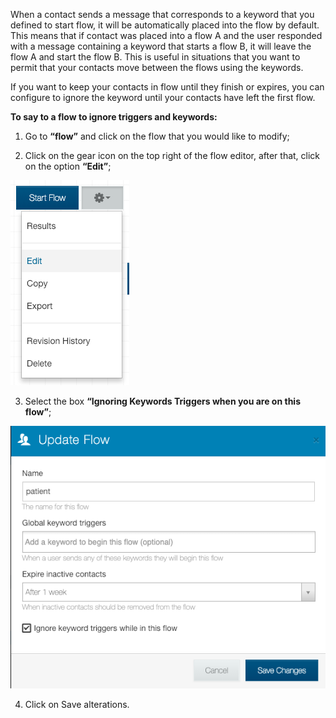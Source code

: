 When a contact sends a message that corresponds to a keyword that you defined to start flow, it will be automatically placed into the flow by default. This means that if contact was placed into a flow A and the user responded with a message containing a keyword that starts a flow B, it will leave the flow A and start the flow B. This is useful in situations that you want to permit that your contacts move between the flows using the keywords.

If you want to keep your contacts in flow until they finish or expires, you can configure to ignore the keyword until your contacts have left the first flow.

**To say to a flow to ignore triggers and keywords:**

1. Go to **“flow”** and click on the flow that you would like to modify;

2. Click on the gear icon on the top right of the flow editor, after that, click on the option **“Edit”**;

![](/img/triggers/triggers18.png)

3. Select the box **“Ignoring Keywords Triggers when you are on this flow”**;

![](/img/triggers/triggers19.png)

4. Click on Save alterations.
